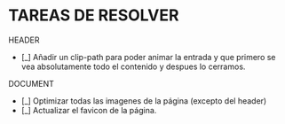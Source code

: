 # TAREAS DE RESOLVER
HEADER
- [_] Añadir un clip-path para poder animar la entrada y que primero se vea absolutamente todo el contenido y despues lo cerramos.


DOCUMENT
- [_] Optimizar todas las imagenes de la página (excepto del header)
- [_] Actualizar el favicon de la página.